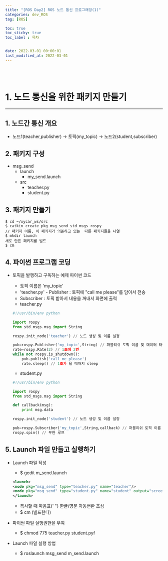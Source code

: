 ```yaml
---
title: "[ROS Day2] ROS 노드 통신 프로그래밍(1)"
categories: dev_ROS
tag: [ROS]

toc: true
toc_sticky: true
toc_label : 목차


date: 2022-03-01 00:00:01
last_modified_at: 2022-03-01
---
```

<br>
<br>

# 1. 노드 통신을 위한 패키지 만들기
---
## 1. 노드간 통신 개요
* 노드1(teacher,publisher) → 토픽(my_topic) → 노드2(student,subscriber)

## 2. 패키지 구성
* msg_send
    - launch
        + my_send.launch 
    - src
        + teacher.py
        + student.py

## 3. 패키지 만들기
```
$ cd ~/xycar_ws/src
$ catkin_create_pkg msg_send std_msgs rospy
// 패키지 이름, 이 패키지가 의존하고 있는  다른 패키지들을 나열 
$ mkdir launch
새로 만든 패키지를 빌드
$ cm
```

## 4. 파이썬 프로그램 코딩
* 토픽을 발행하고 구독하는 예제 파이썬 코드
    - 토픽 이름은 'my_topic'
    - 'teacher.py' - Publisher : 토픽에 "call me please"를 담아서 전송
    - Subscriber : 토픽 받아서 내용을 꺼내서 화면에 출력
    - teacher.py
    
    ```python
    #!/usr/bin/env python

    import rospy
    from std_msgs.msg import String

    rospy.init_node('teacher') // 노드 생성 및 이름 설정 

    pub=rospy.Publisher('my_topic',String) // 퍼블리쉬 토픽 이름 및 데이터 타입
    rate=rospy.Rate(2) // 1초에 2번
    while not rospy.is_shutdown():
        pub.publish('call me please')
        rate.sleep() // 1초가 될 때까지 sleep
    ```
    - student.py

    ```python
    #!/usr/bin/env python

    import rospy
    from std_msgs.msg import String

    def callback(msg):
        print msg.data

    rospy.init_node('student') // 노드 생성 및 이름 설정 

    pub=rospy.Subscriber('my_topic',String,callback) // 퍼블리쉬 토픽 이름 및 데이터 타입 및 함수 콜백
    rospy.spin() // 무한 루프
    ```

## 5. Launch 파일 만들고 실행하기
* Launch 파일 작성
    - $ gedit m_send.launch

    ```xml 
    <launch>
    <node pkg="msg_send" type="teacher.py" name="teacher"/>
    <node pkg="msg_send" type="student.py" name="student" output="screen"/>
    </launch>
    ```
    - 복사할 때 따옴표(' ") 한글/영문 자동변환 조심
    - $ cm (빌드한다)
* 파이썬 파일 실행권한을 부여
    - $ chmod 775 teacher.py student.pyf
* Launch 파일 실행 방법
    - $ roslaunch msg_send m_send.launch

